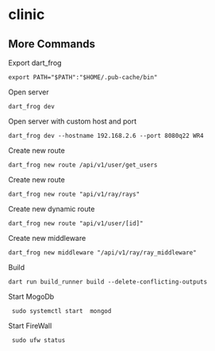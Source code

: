 # clinic

## More Commands

 Export dart_frog
 
```shell
export PATH="$PATH":"$HOME/.pub-cache/bin"
```
 Open server
```shell
dart_frog dev
```
 Open server with custom host and port
```shell
dart_frog dev --hostname 192.168.2.6 --port 8080q22 WR4
```
 Create new route
```shell
dart_frog new route /api/v1/user/get_users
```
 Create new route
```shell
dart_frog new route "api/v1/ray/rays"
```
 Create new dynamic route
```shell
dart_frog new route "api/v1/user/[id]"
```

 Create new middleware
```shell
dart_frog new middleware "/api/v1/ray/ray_middleware"
```
 Build 
```shell
dart run build_runner build --delete-conflicting-outputs
```
 Start MogoDb
```shell
 sudo systemctl start  mongod
```
 Start FireWall
```shell
 sudo ufw status
```

